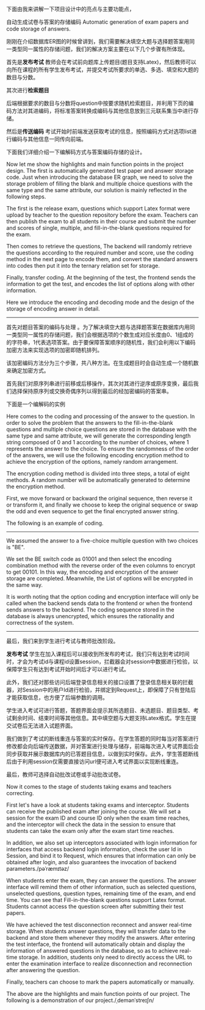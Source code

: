 下面由我来讲解一下项目设计中的亮点与主要功能点，

自动生成试卷与答案的存储编码 Automatic generation of exam papers and code  storage of answers.

刚刚在介绍数据库ER图的时候曾讲到，我们需要解决填空大题与选择题答案用同一类型同一属性的存储问题，我们的解决方案主要在以下几个步骤有所体现。

首先是**发布考试**
教师会在考试前向题库上传题目(题目支持Latex)，然后教师可以向所在课程的所有学生发布考试，并提交考试所要求的单选、多选、填空和大题的数目与分数。

其次进行**检索题目**

后端根据要求的数目与分数将question中按要求随机检索题目，并利用下页的编码方法对其进编码，将标准答案转换成编码与其他信息放到三元联系集当中进行存储。

然后是**传送编码**
 考试开始时前端发送获取考试的信息，按照编码方式对选项list进行编码与其他信息一同传向前端。

下面我们详细介绍一下编解码方式与答案编码存储的设计。

Now let me show the highlights and main function points in the project design. The first is automatically generated test paper and answer storage code. Just when introducing the database ER graph, we need to solve the storage problem of filling the blank and multiple choice questions with the same type and the same attribute, our solution is mainly reflected in the following steps.

The first is the release exam, questions which support Latex format were upload by teacher to the question repository before the exam. Teachers can then publish the exam to all students in their course and submit the number and scores of single, multiple, and fill-in-the-blank questions required for the exam.

Then comes to retrieve the questions, The backend will randomly retrieve the questions according to the required number and score, use the coding method in the next page to encode them, and convert the standard answers into codes then put it into the ternary relation set for storage.

Finally, transfer coding. At the beginning of the test, the frontend sends the information to get the test, and encodes the list of options along with other information. 

Here we introduce the encoding and decoding mode and the design of the storage of encoding answer in detail. 

------

首先对题目答案的编码与处理 。为了解决填空大题与选择题答案在数据库内用同一类型同一属性的存储问题，我们会根据选项的个数生成对应长度由0、1组成的的字符串，1代表选项答案。由于要保障答案顺序的随机性，我们会利用以下编码加密方法来实现选项的加密即随机排列。

该加密编码方法分为三个步骤，共八种方法。在生成题目时会自动生成一个随机数来确定加密方式。

首先我们对原序列串进行前移或后移操作，其次对其进行逆序或原序变换，最后我们选择保持原序列或交换奇偶序列以得到最后的经加密编码的答案串。

下面是一个编解码的实例

Here comes to the coding and processing of the answer to the question. In order to solve the problem that the answers to the fill-in-the-blank questions and multiple choice questions are stored in the database with the same type and same attribute, we will generate the corresponding length string composed of 0 and 1 according to the number of choices, where 1 represents the answer to the choice. To ensure the randomness of the order of the answers, we will use the following encoding encryption method to achieve the encryption of the options, namely random arrangement.

The encryption coding method is divided into three steps, a total of eight methods. A random number will be automatically generated to determine the encryption method.

First, we move forward or backward the original sequence, then reverse it or transform it, and finally we choose to keep the original sequence or swap the odd and even sequence to get the final encrypted answer string.

The following is an example of coding.

------

We assumed the answer to a five-choice multiple question with two choices is "BE". 

We set the BE switch code as 01001 and then select the encoding combination method with the reverse order of the even columns to encrypt to get 00101. In this way, the encoding and encryption of the answer storage are completed. Meanwhile, the List of options will be encrypted in the same way.

It is worth noting that the option coding and encryption interface will only be called when the backend sends data to the frontend or when the frontend sends answers to the backend. The coding sequence stored in the database is always unencrypted, which ensures the rationality and correctness of the system.

------

最后，我们来到学生进行考试与教师批改阶段。

**发布考试**
学生在加入课程后可以接收到所发布的考试，我们只有达到考试时间时，才会为考试id与课程id设置session，拦截器会对session中数据进行检验，以保障学生只有达到考试开始时间后才可以进行考试。

此外，我们还对那些访问后端登录信息相关的接口设置了登录信息相关联的拦截器，对Session中的用户Id进行检验，并绑定到Request上，即保障了只有登陆后才能获取信息，也方便了后端参数的调用。

学生进入考试可进行答题，答题界面会提示其所选题目、未选题目、题目类型、考试剩余时间、结束时间等其他信息。其中填空题与大题支持Latex格式。学生在提交试卷后无法进入试题界面。

我们做到了考试的断线重连与答案的实时保存。在学生答题的同时每当对答案进行修改都会向后端传送数据，并对答案进行处理与储存，前端每次进入考试界面后会同步获取并展示数据库内的已答题目信息，以做到实时保存。此外，学生答题断线后由于利用session仅需要直接访问url便可进入考试界面以实现断线重连。

最后，教师可选择自动批改试卷或手动批改试卷。

Now it comes to the stage of students taking exams and teachers correcting.

First let's have a look at students taking exams and interceptor. Students can receive the published exam after joining the course. We will set a session for the exam ID and course ID only when the exam time reaches, and the interceptor will check the data in the session to ensure that students can take the exam only after the exam start time reaches.

In addition, we also set up interceptors associated with login information for interfaces that access backend login information, check the user Id in Session, and bind it to Request, which ensures that information can only be obtained after login, and also guarantees the invocation of backend parameters./pəˈræmɪtəz/

When students enter the exam, they can answer the questions. The answer interface will remind them of other information, such as selected questions, unselected questions, question types, remaining time of the exam, and end time. You can see that Fill-in-the-blank questions support Latex format. Students cannot access the question screen after submitting their test papers.

We have achieved the test disconnection reconnect and answer real-time storage. When students answer questions, they will transfer data to the backend and store them whenever they modify the answers. After entering the test interface, the frontend will automatically obtain and display the information of answered questions in the database, so as to achieve real-time storage. In addition, students only need to directly access the URL to enter the examination interface to realize disconnection and reconnection after answering the question.

Finally, teachers can choose to mark the papers automatically or manually.

The above are the highlights and main function points of our project. The following is a demonstration of our project./ˌdemənˈstreɪʃn/















